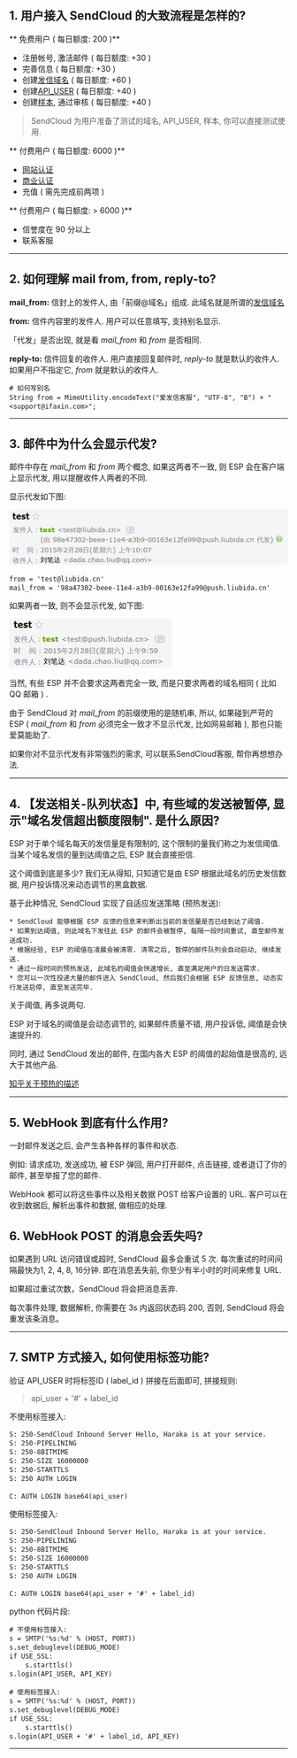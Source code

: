 ## 1. 用户接入 SendCloud 的大致流程是怎样的?
    
** 免费用户 ( 每日额度: 200 )**

* 注册帐号, 激活邮件 ( 每日额度: +30 )
* 完善信息 ( 每日额度: +30 )
* 创建[发信域名](../guide/base.md#_3) ( 每日额度: +60 )
* 创建[API_USER](../guide/base.md#api_user) ( 每日额度: +40 ) 
* 创建[样本](../guide/base.md#sample), 通过审核 ( 每日额度: +40 ) 

> SendCloud 为用户准备了测试的域名, API_USER, 样本, 你可以直接测试使用.

** 付费用户 ( 每日额度: 6000 )**

* [网站认证](../guide/base/#_7)
* [商业认证](../guide/base/#_7)
* 充值 ( 需先完成前两项 )

** 付费用户 ( 每日额度: > 6000 )**

* 信誉度在 90 分以上
* 联系客服
    
- - -    

## 2. 如何理解 mail from, from, reply-to?

**mail_from:** 信封上的发件人, 由「前缀@域名」组成. 此域名就是所谓的[发信域名](../guide/base.md#_3)
 
**from:** 信件内容里的发件人. 用户可以任意填写, 支持别名显示.

「代发」是否出现, 就是看 *mail_from* 和 *from* 是否相同.

**reply-to:** 信件回复的收件人. 用户直接回复邮件时, *reply-to* 就是默认的收件人. 如果用户不指定它, *from* 就是默认的收件人.

    # 如何写别名
    String from = MimeUtility.encodeText("爱发信客服", "UTF-8", "B") + "<support@ifaxin.com>";

- - -

## 3. 邮件中为什么会显示代发?

邮件中存在 *mail_from* 和 *from* 两个概念, 如果这两者不一致, 则 ESP 会在客户端上显示代发, 用以提醒收件人两者的不同.

显示代发如下图: 

![pic](../resources/domain_liubida.cn.png)

    from = 'test@liubida.cn'
    mail_from = '98a47302-beee-11e4-a3b9-00163e12fa99@push.liubida.cn'

如果两者一致, 则不会显示代发, 如下图: 

![pic](../resources/domain_push.liubida.cn.png)

当然, 有些 ESP 并不会要求这两者完全一致, 而是只要求两者的域名相同 ( 比如 QQ 邮箱 ) .

由于 SendCloud 对 *mail_from* 的前缀使用的是随机串, 所以, 如果碰到严苛的 ESP ( *mail_from* 和 *from* 必须完全一致才不显示代发, 比如网易邮箱 ), 那也只能爱莫能助了.

如果你对不显示代发有非常强烈的需求, 可以联系SendCloud客服, 帮你再想想办法.

- - -

## 4. 【发送相关-队列状态】中, 有些域的发送被暂停, 显示"域名发信超出额度限制". 是什么原因?

ESP 对于单个域名每天的发信量是有限制的, 这个限制的量我们称之为发信阈值. 当某个域名发信的量到达阈值之后, ESP 就会直接拒信.

这个阈值到底是多少? 我们无从得知, 只知道它是由 ESP 根据此域名的历史发信数据, 用户投诉情况来动态调节的黑盒数据.

基于此种情况, SendCloud 实现了自适应发送策略 (预热发送): 
```
* SendCloud 能够根据 ESP 反馈的信息来判断出当前的发信量是否已经到达了阈值.
* 如果到达阈值, 则此域名下发往此 ESP 的邮件会被暂停, 每隔一段时间重试, 直至邮件发送成功.
* 根据经验, ESP 的阈值在凌晨会被清零. 清零之后, 暂停的邮件队列会自动启动, 继续发送.
* 通过一段时间的预热发送, 此域名的阈值会快速增长, 直至满足用户的日发送需求.
* 您可以一次性投递大量的邮件进入 SendCloud, 然后我们会根据 ESP 反馈信息, 动态实行发送启停, 直至发送完毕.
```

关于阈值, 再多说两句.

ESP 对于域名的阈值是会动态调节的, 如果邮件质量不错, 用户投诉低, 阈值是会快速提升的.

同时, 通过 SendCloud 发出的邮件, 在国内各大 ESP 的阈值的起始值是很高的, 远大于其他产品.

[知乎关于预热的描述](http://zhuanlan.zhihu.com/email/19802487)
- - -

## 5. WebHook 到底有什么作用?

一封邮件发送之后, 会产生各种各样的事件和状态.

例如: 请求成功, 发送成功, 被 ESP 弹回, 用户打开邮件, 点击链接, 或者退订了你的邮件, 甚至举报了您的邮件.

WebHook 都可以将这些事件以及相关数据 POST 给客户设置的 URL. 客户可以在收到数据后, 解析出事件和数据, 做相应的处理.

## 6. WebHook POST 的消息会丢失吗?
    
如果遇到 URL 访问错误或超时, SendCloud 最多会重试 5 次. 每次重试的时间间隔最快为1, 2, 4, 8, 16分钟. 即在消息丢失前, 你至少有半小时的时间来修复 URL.

如果超过重试次数，SendCloud 将会把消息丢弃. 

每次事件处理, 数据解析, 你需要在 3s 内返回状态码 200, 否则, SendCloud 将会重发该条消息。    

- - -

## 7. SMTP 方式接入, 如何使用标签功能?

验证 API_USER 时将标签ID ( label_id ) 拼接在后面即可, 拼接规则:

> api_user + '#' + label_id

不使用标签接入:
```
S: 250-SendCloud Inbound Server Hello, Haraka is at your service.
S: 250-PIPELINING
S: 250-8BITMIME
S: 250-SIZE 16000000
S: 250-STARTTLS
S: 250 AUTH LOGIN

C: AUTH LOGIN base64(api_user)
```

使用标签接入:
```
S: 250-SendCloud Inbound Server Hello, Haraka is at your service.
S: 250-PIPELINING
S: 250-8BITMIME
S: 250-SIZE 16000000
S: 250-STARTTLS
S: 250 AUTH LOGIN

C: AUTH LOGIN base64(api_user + '#' + label_id)
```

python 代码片段:
```
# 不使用标签接入:
s = SMTP('%s:%d' % (HOST, PORT))
s.set_debuglevel(DEBUG_MODE)
if USE_SSL:
    s.starttls()
s.login(API_USER, API_KEY)

# 使用标签接入:
s = SMTP('%s:%d' % (HOST, PORT))
s.set_debuglevel(DEBUG_MODE)
if USE_SSL:
    s.starttls()
s.login(API_USER + '#' + label_id, API_KEY)
```








- - -

